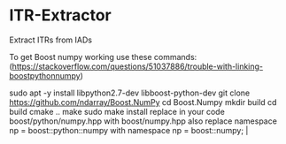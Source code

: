 # ITR-Extractor
Extract ITRs from IADs





To get Boost numpy working use these commands: (https://stackoverflow.com/questions/51037886/trouble-with-linking-boostpythonnumpy)

sudo apt -y install libpython2.7-dev libboost-python-dev
git clone https://github.com/ndarray/Boost.NumPy
cd Boost.Numpy
mkdir build
cd build
cmake ..
make 
sudo make install
replace in your code boost/python/numpy.hpp with boost/numpy.hpp also replace namespace np = boost::python::numpy with namespace np = boost::numpy; |
